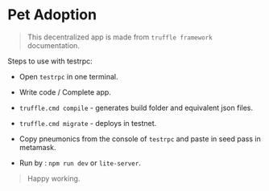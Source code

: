 # Pet Adoption

> This decentralized app is made from `truffle framework` documentation.

Steps to use with testrpc:

- Open `testrpc` in one terminal.

- Write code / Complete app.

- `truffle.cmd compile` - generates build folder and equivalent json files.

- `truffle.cmd migrate` - deploys in testnet.

- Copy pneumonics from the console of `testrpc` and paste in seed pass in metamask.

- Run by : `npm run dev` or `lite-server`.

> Happy working.